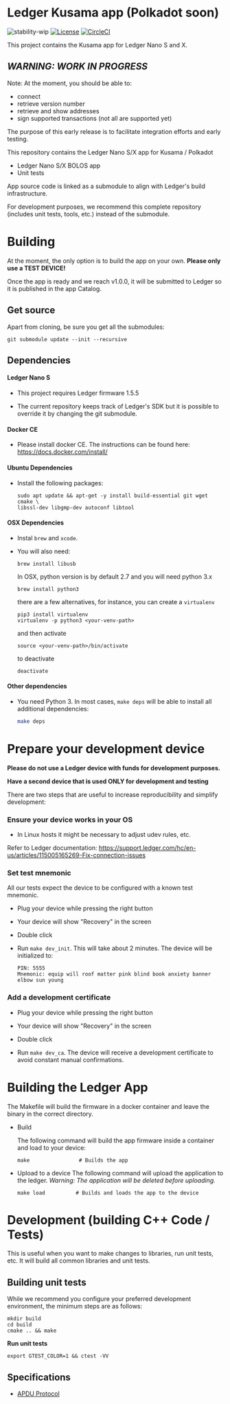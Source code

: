 # Ledger Kusama app (Polkadot soon)
![stability-wip](https://img.shields.io/badge/stability-work_in_progress-lightgrey.svg)
[![License](https://img.shields.io/badge/License-Apache%202.0-blue.svg)](https://opensource.org/licenses/Apache-2.0)
[![CircleCI](https://circleci.com/gh/ZondaX/ledger-polkadot.svg?style=shield)](https://circleci.com/gh/ZondaX/ledger-polkadot)

This project contains the Kusama app for Ledger Nano S and X.

## *WARNING: WORK IN PROGRESS*
Note: At the moment, you should be able to:
- connect
- retrieve version number
- retrieve and show addresses
- sign supported transactions (not all are supported yet)

The purpose of this early release is to facilitate integration efforts and early testing.
 
This repository contains the Ledger Nano S/X app for Kusama / Polkadot

- Ledger Nano S/X BOLOS app
- Unit tests

App source code is linked as a submodule to align with Ledger's build infrastructure.

For development purposes, we recommend this complete repository (includes unit tests, tools, etc.) instead of the submodule.

# Building

At the moment, the only option is to build the app on your own. **Please only use a TEST DEVICE!** 

Once the app is ready and we reach v1.0.0, it will be submitted to Ledger so it is published in the app Catalog. 

## Get source
Apart from cloning, be sure you get all the submodules:
```
git submodule update --init --recursive
```

## Dependencies

#### Ledger Nano S

- This project requires Ledger firmware 1.5.5 

- The current repository keeps track of Ledger's SDK but it is possible to override it by changing the git submodule.

#### Docker CE

- Please install docker CE. The instructions can be found here: https://docs.docker.com/install/

#### Ubuntu Dependencies
- Install the following packages:
   ```
   sudo apt update && apt-get -y install build-essential git wget cmake \ 
  libssl-dev libgmp-dev autoconf libtool
   ```

#### OSX Dependencies
- Instal `brew` and `xcode`.

- You will also need:

   ```
   brew install libusb
   ```

  In OSX, python version is by default 2.7 and you will need python 3.x
  
   ```
   brew install python3
   ```
   there are a few alternatives, for instance, you can create a `virtualenv`
   
   ```
   pip3 install virtualenv 
   virtualenv -p python3 <your-venv-path>
   ``` 
  and then activate
  ```
  source <your-venv-path>/bin/activate
  ```
  to deactivate
  ```
  deactivate
  ```
  

#### Other dependencies

- You need Python 3. In most cases, `make deps` will be able to install all additional dependencies:

   ```bash
   make deps
   ```
  
# Prepare your development device

   **Please do not use a Ledger device with funds for development purposes.** 
   
   **Have a second device that is used ONLY for development and testing**

   There are two steps that are useful to increase reproducibility and simplify development:

### Ensure your device works in your OS
- In Linux hosts it might be necessary to adjust udev rules, etc. 

Refer to Ledger documentation: https://support.ledger.com/hc/en-us/articles/115005165269-Fix-connection-issues

### Set test mnemonic

All our tests expect the device to be configured with a known test mnemonic.

- Plug your device while pressing the right button

- Your device will show "Recovery" in the screen

- Double click

- Run `make dev_init`. This will take about 2 minutes. The device will be initialized to:

   ```
   PIN: 5555 
   Mnemonic: equip will roof matter pink blind book anxiety banner elbow sun young
   ```

### Add a development certificate

- Plug your device while pressing the right button

- Your device will show "Recovery" in the screen

- Double click

- Run `make dev_ca`. The device will receive a development certificate to avoid constant manual confirmations.   


# Building the Ledger App

The Makefile will build the firmware in a docker container and leave the binary in the correct directory.

- Build

   The following command will build the app firmware inside a container and load to your device:
   ```
   make                # Builds the app
   ```

- Upload to a device
   The following command will upload the application to the ledger. _Warning: The application will be deleted before uploading._
   ```
   make load          # Builds and loads the app to the device
   ```

# Development (building C++ Code / Tests)

This is useful when you want to make changes to libraries, run unit tests, etc. It will build all common libraries and unit tests.

## Building unit tests
While we recommend you configure your preferred development environment, the minimum steps are as follows: 

   ```
   mkdir build
   cd build
   cmake .. && make
   ```
   **Run unit tests**
   ```
   export GTEST_COLOR=1 && ctest -VV
   ```

## Specifications

- [APDU Protocol](https://github.com/zondax/ledger-polkadot-app/tree/master/docs/APDUSPEC.md)

